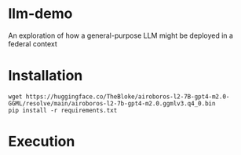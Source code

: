# llm-demo
An exploration of how a general-purpose LLM might be deployed in a federal context

# Installation

```
wget https://huggingface.co/TheBloke/airoboros-l2-7B-gpt4-m2.0-GGML/resolve/main/airoboros-l2-7b-gpt4-m2.0.ggmlv3.q4_0.bin
pip install -r requirements.txt
```

# Execution
